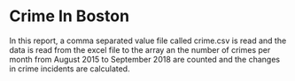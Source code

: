 # Crime In Boston

In this report, a comma separated value file called crime.csv is read and the data
is read from the excel file to the array an the number of crimes per month from 
August 2015 to September 2018 are counted and the changes in crime incidents are 
calculated.
